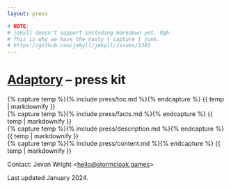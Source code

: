 ```yaml
---
layout: press

# NOTE:
# jekyll doesn't support including markdown yet. Ugh.
# This is why we have the nasty { capture } junk.
# https://github.com/jekyll/jekyll/issues/1303
---
```


# [Adaptory](/) – press kit

<section class="toc">
  {% capture temp %}{% include press/toc.md %}{% endcapture %}
  {{ temp | markdownify }}
</section>

<section class="facts">
  {% capture temp %}{% include press/facts.md %}{% endcapture %}
  {{ temp | markdownify }}
</section>

<section class="description">
  {% capture temp %}{% include press/description.md %}{% endcapture %}
  {{ temp | markdownify }}
</section>

<section class="content">
  {% capture temp %}{% include press/content.md %}{% endcapture %}
  {{ temp | markdownify }}
</section>

Contact: Jevon Wright <[hello@stormcloak.games](mailto:hello@stormcloak.games)>

Last updated January 2024.
